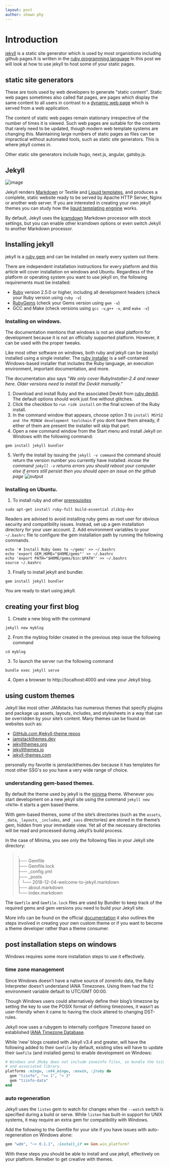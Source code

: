 ```yaml
---
layout: post
author: shawn phy 
--- 
```


# Introduction 
[jekyll](https://jekyllrb.com/) is a static site generator which is used by most organistions including github pages.It is written in the [ruby programming language](https://www.ruby-lang.org/en/) In this post we will look at how to use jekyll to host some of your static pages. 

## static site generators
These are tools used by web developers to generate "static content". Static web pages sometimes also called flat pages, are pages which display the same content to all users in contrast to a [dynamic web page](https://en.wikipedia.org/wiki/Dynamic_web_page) which is served from a web application.

The content of static web pages remain stationary irrespective of the number of times it is viewed. Such web pages are suitable for the contents that rarely need to be updated, though modern web template systems are changing this. Maintaining large numbers of static pages as files can be impractical without automated tools, such as static site generators. This is where jekyll comes in.

Other static site generators include hugo, next.js, angular, gatsby.js. 

## Jekyll

![image](/assets/images/jekyllimage.png)

Jekyll renders [Markdown](https://www.markdownguide.org/) or Textile and [Liquid templates](https://shopify.github.io/liquid/), and produces a complete, static website ready to be served by Apache HTTP Server, Nginx or another web server. If you are interested in creating your own jekyll themes you can study how the [liquid templating engnine](https://shopify.github.io/liquid/basics/introduction/) works. 

By default, Jekyll uses the [kramdown](https://kramdown.gettalong.org/) Markdown processor with stock settings, but you can enable other kramdown options or even switch Jekyll to another Markdown processor.

## Installing jekyll 
jekyll is a [ruby gem](https://jekyllrb.com/docs/ruby-101/#gems) and can be installed on nearly every system out there. 

There are independent installation instructions for every platform and this article will cover installation on windows and Ubuntu. Regardless of the platform or operating system you want to use jekyll on, the following requirements must be installed:
- [Ruby](https://www.ruby-lang.org/en/downloads/) version 2.5.0 or higher, including all development headers (check your Ruby version using `ruby -v`)
- [RubyGems](https://rubygems.org/pages/download) (check your Gems version using `gem -v`)
- GCC and Make (check versions using `gcc -v`,`g++ -v`, and `make -v`)

### Installing on windows.
The documentation mentions that windows is not an ideal platform for development because it is not an officially supported platform. However, it can be used with the proper tweaks. 

Like most other software on windows, both ruby and jekyll can be (easily) installed using a single installer. The [ruby installer](https://rubyinstaller.org/) is a self-contained Windows-based installer that includes the Ruby language, an execution environment, important documentation, and more.

 The documentation also says *"We only cover RubyInstaller-2.4 and newer here. Older versions need to install the Devkit manually."*

1. Download and install Ruby and the associated Devkit from [ruby devkit](https://rubyinstaller.org/downloads/). The default options should work just fine without glitches.
2. Click the checkbox to `run ridk install` on the final screen of the Ruby install.
3. In the command window that appears, choose option 3 to `install MSYS2 and the MINGW development toolchain` if you dont have them already, if either of them are present the installer will skip that part.
4. Open a new command window from the Start menu and install Jekyll on Windows with the following command:
```
gem install jekyll bundler
```
5. Verify the install by issuing the ```jekyll -v command``` the command should return the version number you currently have installed. *incase the command `jekyll -v` returns errors you should reboot your computer else if errors still persist then you should open an issue on the github page*
![output](assets\images\jekyllversionoutput.png)

### Installing on Ubuntu.
1. To install ruby and other [prerequisites](https://jekyllrb.com/docs/installation/#requirements)
 ``` 
 sudo apt-get install ruby-full build-essential zlib1g-dev
 ```

Readers are advised to avoid installing ruby gems as root user for obvious security and compatibility issues. Instead, set up a gem installation directory for your user account. 
2. Add environment variables to your `~/.bashrc` file to configure the gem installation path by running the following commands. 
``` shell
echo '# Install Ruby Gems to ~/gems' >> ~/.bashrc
echo 'export GEM_HOME="$HOME/gems"' >> ~/.bashrc
echo 'export PATH="$HOME/gems/bin:$PATH"' >> ~/.bashrc
source ~/.bashrc
```

3. Finally to install jekyll and bundler. 
``` shell
gem install jekyll bundler
```
You are ready to start using jekyll. 

## creating your first blog
1. Create a new blog with the command
```
jekyll new myblog
```
2. From the myblog folder created in the previous step issue the following command
```
cd myblog
```
3. To launch the server run the following command 
```
bundle exec jekyll serve
```
4. Open a browser to http://localhost:4000 and view your Jekyll blog. 

## using custom themes
Jekyll like most other JAMstacks has numerous themes that specify plugins and package up assets, layouts, includes, and stylesheets in a way that can be overridden by your site’s content.
Many themes can be found on websites such as: 
- [GitHub.com #jekyll-theme repos](https://github.com/topics/jekyll-theme)
- [jamstackthemes.dev](https://jamstackthemes.dev/ssg/jekyll/)
- [jekyllthemes.org](https://jekyllthemes.org)
- [jekyllthemes.io](https://jekyllthemes.io)
- [jekyll-themes.com](https://jekyll-themes.com)

personally my favorite is jamstackthemes.dev because it has templates for most other SSG's so you have a very wide range of choice. 

### understanding gem-based themes. 
By default the theme used by jekyll is the [minima](https://github.com/jekyll/minima) theme. Whenever you start development on a new jekyll site using the command `jekyll new <PATH>` it starts a gem based theme.

 With gem-based themes, some of the site’s directories (such as the `assets`, `_data`, `_layouts`, `_includes`, and `_sass` directories) are stored in the theme’s gem, hidden from your immediate view. Yet all of the necessary directories will be read and processed during Jekyll’s build process.

In the case of Minima, you see only the following files in your Jekyll site directory:
> .<br>
├── Gemfile<br>
├── Gemfile.lock<br>
├── _config.yml<br>
├── _posts<br>
│    └── 2016-12-04-welcome-to-jekyll.markdown<br>
├── about.markdown<br>
└── index.markdown<br>

The `Gemfile` and `Gemfile.lock` files are used by Bundler to keep track of the required gems and gem versions you need to build your Jekyll site.

More info can be found on the official [documentation](https://jekyllrb.com/docs/themes/) it also outlines the steps involved in creating your own custom theme or if you want to become a theme developer rather than a theme consumer. 

## post installation steps on windows
Windows requires some more installation steps to use it effectively. 

### time zone management
Since Windows doesn’t have a native source of zoneinfo data, the Ruby Interpreter doesn’t understand IANA Timezones. Using them had the `TZ` environment variable default to UTC/GMT 00:00.

Though Windows users could alternatively define their blog’s timezone by setting the key to use the POSIX format of defining timezones, it wasn’t as user-friendly when it came to having the clock altered to changing DST-rules.

Jekyll now uses a rubygem to internally configure Timezone based on established [IANA Timezone Database](https://en.wikipedia.org/wiki/List_of_tz_database_time_zones). 

While ‘new’ blogs created with Jekyll v3.4 and greater, will have the following added to their `Gemfile` by default, existing sites will have to update their `Gemfile` (and installed gems) to enable development on Windows: 
``` ruby
# Windows and JRuby does not include zoneinfo files, so bundle the tzinfo-data gem
# and associated library.
platforms :mingw, :x64_mingw, :mswin, :jruby do
  gem "tzinfo", ">= 1", "< 3"
  gem "tzinfo-data"
end
```

### auto regeneration 
Jekyll uses the `listen` gem to watch for changes when the `--watch` switch is specified during a build or serve. While `listen` has built-in support for UNIX systems, it may require an extra gem for compatibility with Windows.

Add the following to the Gemfile for your site if you have issues with auto-regeneration on Windows alone:
``` ruby 
gem "wdm", "~> 0.1.1", :install_if => Gem.win_platform?
```

With these steps you should be able to install and use jekyll, effectively on your platform. Remeber to get creative with themes. 

